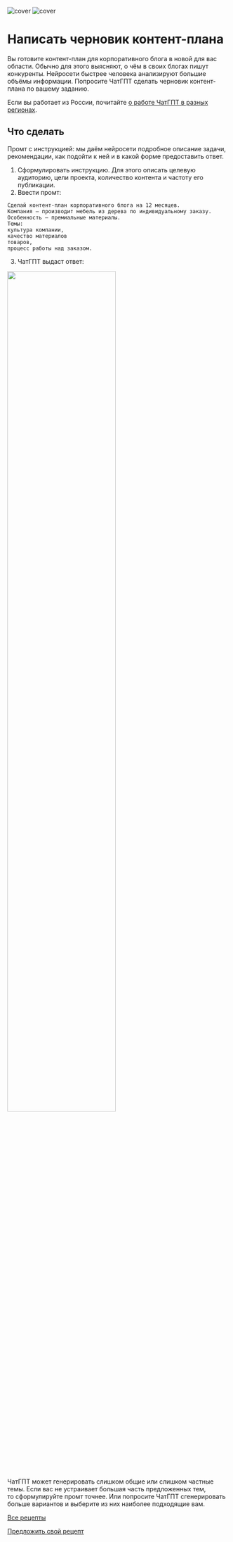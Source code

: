 ![cover](https://github.com/Open-Prompting/Open-Prompting/blob/ce565a41c1629b22a152379900b6faafe32b0163/images/cover-draft-light.svg#gh-light-mode-only)
![cover](https://github.com/Open-Prompting/Open-Prompting/blob/ce565a41c1629b22a152379900b6faafe32b0163/images/cover-draft-dark.svg#gh-dark-mode-only)



# Написать черновик контент-плана

Вы&nbsp;готовите контент-план для корпоративного блога в&nbsp;новой для вас области. Обычно для этого выясняют, о&nbsp;чём в&nbsp;своих блогах пишут конкуренты. Нейросети быстрее человека анализируют большие объёмы информации. Попросите ЧатГПТ сделать черновик контент-плана по&nbsp;вашему заданию. 

Если вы работает из России, почитайте [о работе ЧатГПТ в разных регионах](https://github.com/Open-Prompting/Knowledge-Base/content/articles/ruchatgpt/ruchatgpt.md).

## Что сделать
Промт с&nbsp;инструкцией: мы&nbsp;даём нейросети подробное описание задачи, рекомендации, как подойти к&nbsp;ней и&nbsp;в&nbsp;какой форме предоставить ответ. 

1. Сформулировать инструкцию. Для этого описать целевую аудиторию, цели проекта, количество контента и&nbsp;частоту его публикации. 
2. Ввести промт: 
```
Сделай контент-план корпоративного блога на 12 месяцев. 
Компания — производит мебель из дерева по индивидуальному заказу.
Особенность — премиальные материалы.
Темы: 
культура компании, 
качество материалов 
товаров, 
процесс работы над заказом.

```
3. ЧатГПТ выдаст ответ:
<img src="https://github.com/Open-Prompting/Open-Prompting/blob/4740f305f0c48bed70ebdd20afb3af5c276741ef/images/screenshot-plan.webp" width="70%" height="70%">


ЧатГПТ может генерировать слишком общие или слишком частные темы. Если вас не&nbsp;устраивает большая часть предложенных тем, то&nbsp;сформулируйте промт точнее. Или попросите ЧатГПТ сгенерировать больше вариантов и&nbsp;выберите из&nbsp;них наиболее подходящие вам.

[Все рецепты](https://github.com/Open-Prompting/Open-Prompting/blob/main/README.md#user-content-рецепты)

[Предложить свой рецепт](#)

